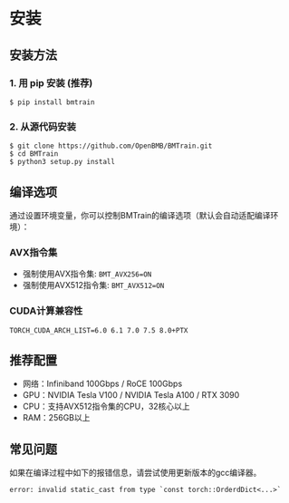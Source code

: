 # 安装

## 安装方法

### 1. 用 pip 安装 (推荐)

```shell
$ pip install bmtrain
```

### 2. 从源代码安装

```shell
$ git clone https://github.com/OpenBMB/BMTrain.git
$ cd BMTrain
$ python3 setup.py install
```

## 编译选项

通过设置环境变量，你可以控制BMTrain的编译选项（默认会自动适配编译环境）：

### AVX指令集

* 强制使用AVX指令集: `BMT_AVX256=ON`
* 强制使用AVX512指令集: `BMT_AVX512=ON`

### CUDA计算兼容性

`TORCH_CUDA_ARCH_LIST=6.0 6.1 7.0 7.5 8.0+PTX`

## 推荐配置

* 网络：Infiniband 100Gbps / RoCE 100Gbps
* GPU：NVIDIA Tesla V100 / NVIDIA Tesla A100 / RTX 3090
* CPU：支持AVX512指令集的CPU，32核心以上
* RAM：256GB以上

## 常见问题

如果在编译过程中如下的报错信息，请尝试使用更新版本的gcc编译器。
```
error: invalid static_cast from type `const torch::OrderdDict<...>`
```

